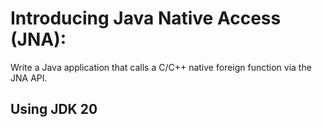 # Introducing Java Native Access (JNA):
Write a Java application that calls a C/C++ native foreign function via the JNA API.

## Using JDK 20
